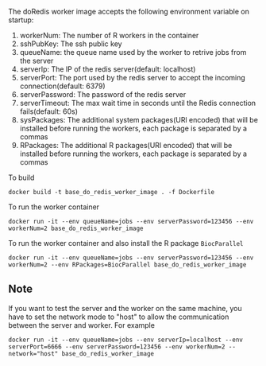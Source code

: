The doRedis worker image accepts the following environment variable on startup:

1. workerNum: The number of R workers in the container
2. sshPubKey: The ssh public key
3. queueName: the queue name used by the worker to retrive jobs from the server
4. serverIp: The IP of the redis server(default: localhost)
5. serverPort: The port used by the redis server to accept the incoming connection(default: 6379)
6. serverPassword: The password of the redis server
7. serverTimeout: The max wait time in seconds until the Redis connection fails(default: 60s)
8. sysPackages: The additional system packages(URl encoded) that will be installed before running the workers, each package is separated by a commas
9. RPackages: The additional R packages(URl encoded) that will be installed before running the workers, each package is separated by a commas


To build
```
docker build -t base_do_redis_worker_image . -f Dockerfile
```
To run the worker container
```
docker run -it --env queueName=jobs --env serverPassword=123456 --env workerNum=2 base_do_redis_worker_image 
```
To run the worker container and also install the R package `BiocParallel`
```
docker run -it --env queueName=jobs --env serverPassword=123456 --env workerNum=2 --env RPackages=BiocParallel base_do_redis_worker_image 
```

## Note
If you want to test the server and the worker on the same machine, you have to set the network mode to "host" to allow the communication between the server and worker. For example
```
docker run -it --env queueName=jobs --env serverIp=localhost --env serverPort=6666 --env serverPassword=123456 --env workerNum=2 --network="host" base_do_redis_worker_image
```